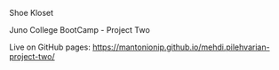 Shoe Kloset

Juno College BootCamp - Project Two

Live on GitHub pages: https://mantonionip.github.io/mehdi.pilehvarian-project-two/
